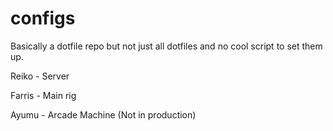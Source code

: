 # configs

Basically a dotfile repo but not just all dotfiles and no cool script to set them up.

Reiko - Server

Farris - Main rig

Ayumu - Arcade Machine (Not in production)
